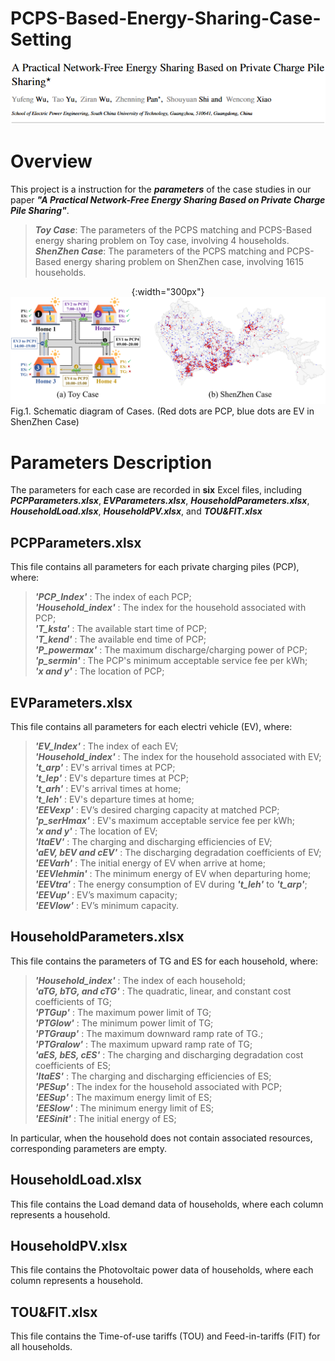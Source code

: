 # PCPS-Based-Energy-Sharing-Case-Setting

<div align="center">
  <img src = "Title.png"/>
</div> 

# Overview  
This project is a instruction for the ***parameters*** of the case studies in our paper  ***"A Practical Network-Free Energy Sharing Based on Private Charge Pile Sharing"***. 

> _**Toy Case**_: The parameters of the PCPS matching and PCPS-Based energy sharing problem on Toy case, involving 4 households.  
> _**ShenZhen Case**_: The parameters of the PCPS matching and PCPS-Based energy sharing problem on ShenZhen case, involving 1615 households.

<div align="center">{:width="300px"}
  <img src = "Schematic diagram of Cases.png"/>
</div> 
Fig.1. Schematic diagram of Cases. (Red dots are PCP, blue dots are EV in ShenZhen Case)

# Parameters Description
The parameters for each case are recorded in **six** Excel files, including ***PCPParameters.xlsx***, ***EVParameters.xlsx***, ***HouseholdParameters.xlsx***, ***HouseholdLoad.xlsx***, ***HouseholdPV.xlsx***, and ***TOU&FIT.xlsx***

## PCPParameters.xlsx
This file contains all parameters for each private charging piles (PCP), where:

>_**'PCP_Index'**_ : The index of each PCP;  
>_**'Household_index'**_ : The index for the household associated with PCP;  
>_**'T_ksta'**_ : The available start time of PCP;  
>_**'T_kend'**_ : The available end time of PCP;  
>_**'P_powermax'**_ : The maximum discharge/charging power of PCP;  
>_**'p_sermin'**_ : The PCP's minimum acceptable service fee per kWh;  
>_**'x and y'**_ : The location of PCP;  

## EVParameters.xlsx
This file contains all parameters for each electri vehicle (EV), where:
>_**'EV_Index'**_ : The index of each EV;  
>_**'Household_index'**_ : The index for the household associated with EV;  
>_**'t_arp'**_ : EV's arrival times at PCP;  
>_**'t_lep'**_ : EV's departure times at PCP;  
>_**'t_arh'**_ : EV's arrival times at home;  
>_**'t_leh'**_ : EV's departure times at home;  
>_**'EEVexp'**_ : EV’s desired charging capacity at matched PCP;  
>_**'p_serHmax'**_ : EV's maximum acceptable service fee per kWh;  
>_**'x and y'**_ : The location of EV;  
>_**'ItaEV'**_ : The charging and discharging efficiencies of EV;  
>_**'aEV, bEV and cEV'**_ : The discharging degradation coefficients of EV;  
>_**'EEVarh'**_ : The initial energy of EV when arrive at home;  
>_**'EEVlehmin'**_ : The minimum energy of EV when departuring home;  
>_**'EEVtra'**_ : The energy consumption of EV during _**'t_leh'**_ to _**'t_arp'**_;  
>_**'EEVup'**_ : EV’s maximum capacity;  
>_**'EEVlow'**_ : EV’s minimum capacity.  


## HouseholdParameters.xlsx
This file contains the parameters of TG and ES for each household, where:

>_**'Household_index'**_ : The index of each household;  
>_**'aTG, bTG, and cTG'**_ : The quadratic, linear, and constant cost coefficients of TG;  
>_**'PTGup'**_ : The maximum power limit of TG;  
>_**'PTGlow'**_ : The minimum power limit of TG;  
>_**'PTGraup'**_ : The maximum downward ramp rate of TG.;  
>_**'PTGralow'**_ : The maximum upward ramp rate of TG;  
>_**'aES, bES, cES'**_ : The charging and discharging degradation cost coefficients of ES;  
>_**'ItaES'**_ : The charging and discharging efficiencies of ES;  
>_**'PESup'**_ : The index for the household associated with PCP;  
>_**'EESup'**_ :  The maximum energy limit of ES;  
>_**'EESlow'**_ : The minimum energy limit of ES;  
>_**'EESinit'**_ : The initial energy of ES;

In particular, when the household does not contain associated resources,  corresponding parameters are empty.

## HouseholdLoad.xlsx

This file contains the Load demand data of households, where each column represents a household. 

## HouseholdPV.xlsx

This file contains the Photovoltaic power data of households, where each column represents a household. 

## TOU&FIT.xlsx

This file contains the Time-of-use tariffs (TOU) and Feed-in-tariffs (FIT) for all households. 

